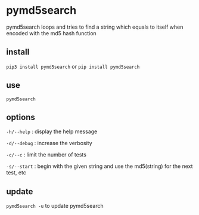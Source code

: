 # pymd5search

pymd5search loops and tries to find a string which equals to itself when encoded with the md5 hash function

## install

``pip3 install pymd5search``
or
``pip install pymd5search``

## use

``pymd5search`` 

## options 

``-h/--help`` : display the help message

``-d/--debug`` : increase the verbosity

``-c/--c`` : limit the number of tests

``-s/--start`` : begin with the given string and use the md5(string) for the next test, etc
## update 

``pymd5search -u`` to update pymd5search



